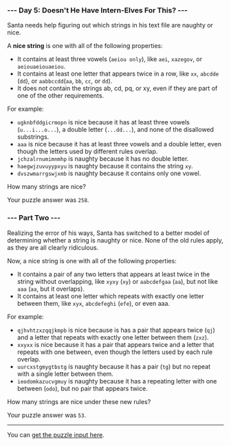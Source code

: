 ### --- Day 5: Doesn't He Have Intern-Elves For This? ---

Santa needs help figuring out which strings in his text file are naughty or nice.

A __nice string__ is one with all of the following properties:

  - It contains at least three vowels (`aeiou only`), like `aei`, `xazegov`, or `aeiouaeiouaeiou`.
  - It contains at least one letter that appears twice in a row, like `xx`, `abcdde` (`dd`), or `aabbccdd`(`aa`, `bb`, `cc`, or `dd`).
  - It does not contain the strings ab, cd, pq, or xy, even if they are part of one of the other requirements.

For example:

  - `ugknbfddgicrmopn` is nice because it has at least three vowels (`u...i...o...`), a double letter (`...dd...`), and none of the disallowed substrings.
  - `aaa` is nice because it has at least three vowels and a double letter, even though the letters used by different rules overlap.
  - `jchzalrnumimnmhp` is naughty because it has no double letter.
  - `haegwjzuvuyypxyu`   is naughty because it contains the string `xy`.
  - `dvszwmarrgswjxmb` is naughty because it contains only one vowel.

How many strings are nice?

Your puzzle answer was `258`.

### --- Part Two ---

Realizing the error of his ways, Santa has switched to a better model of determining whether a string is naughty or nice. None of the old rules apply, as they are all clearly ridiculous.

Now, a nice string is one with all of the following properties:

- It contains a pair of any two letters that appears at least twice in the string without overlapping, like `xyxy` (`xy`) or `aabcdefgaa` (`aa`), but not like `aaa` (`aa`, but it overlaps).
- It contains at least one letter which repeats with exactly one letter between them, like `xyx`, `abcdefeghi` (`efe`), or even aaa.

For example:

  - `qjhvhtzxzqqjkmpb` is nice because is has a pair that appears twice (`qj`) and a letter that repeats with exactly one letter between them (`zxz`).
  - `xxyxx` is nice because it has a pair that appears twice and a letter that repeats with one between, even though the letters used by each rule overlap.
  - `uurcxstgmygtbstg` is naughty because it has a pair (`tg`) but no repeat with a single letter between them.
  - `ieodomkazucvgmuy` is naughty because it has a repeating letter with one between (`odo`), but no pair that appears twice.

How many strings are nice under these new rules?

Your puzzle answer was `53`.

---

You can [get the puzzle input here](input.txt).
